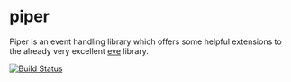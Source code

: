 # piper

Piper is an event handling library which offers some helpful extensions to the already very excellent [eve](https://github.com/DmitryBaranovskiy/eve) library.

<a href="http://travis-ci.org/#!/DamonOehlman/piper"><img src="https://secure.travis-ci.org/DamonOehlman/piper.png" alt="Build Status"></a>